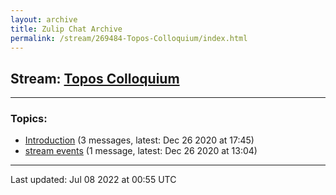 ```yaml
---
layout: archive
title: Zulip Chat Archive
permalink: /stream/269484-Topos-Colloquium/index.html
---
```


## Stream: [Topos Colloquium](https://mattecapu.github.io/ct-zulip-archive/stream/269484-Topos-Colloquium/index.html)
---

### Topics:

* [Introduction](topic/topic_Introduction.html) (3 messages, latest: Dec 26 2020 at 17:45)
* [stream events](topic/topic_stream.20events.html) (1 message, latest: Dec 26 2020 at 13:04)

<hr><p>Last updated: Jul 08 2022 at 00:55 UTC</p>